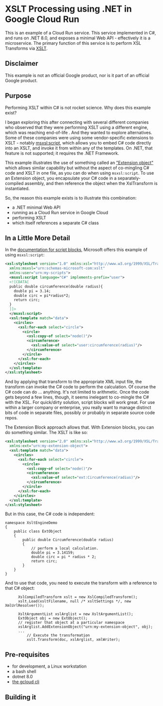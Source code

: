 # XSLT Processing using .NET in Google Cloud Run

This is an example of a Cloud Run service. This service implemented in C#, and
runs on .NET 8.0, and exposes a minimal Web API - effectively it is a
microservice. The primary function of this service is to perform XSL Transforms
via [XSLT](https://en.wikipedia.org/wiki/XSLT).

## Disclaimer

This example is not an official Google product, nor is it part of an
official Google product.

## Purpose

Performing XSLT within C# is not rocket science.  Why does this example exist? 

I began exploring this after connecting with several different companies who
observed that they were performing XSLT using a different engine, which was
reaching end-of-life . And they wanted to explore alternatives.  Some of these
companies were using some vendor-specific extensions to XSLT - notably
[msxsl:script](https://learn.microsoft.com/en-us/dotnet/standard/data/xml/script-blocks-using-msxsl-script),
which allows you to embed C# code directly into an XSLT, and invoke it from
within any of the templates.  On .NET, that feature is not supported; it
requires the .NET Framework.

This example illustrates the use of something called an ["Extension
object"](https://learn.microsoft.com/en-us/dotnet/api/system.xml.xsl.xsltargumentlist.addextensionobject?view=net-8.0)
which allows similar capability but without the aspect of co-mingling C# code
and XSLT in one file, as you can do when using `msxsl:script`. To use an
Extension object, you encapsulate your C# code in a separately-compiled
assembly, and then reference the object when the XslTransform is instantiated.

So, the reason this example exists is to illustrate this combination:
- a .NET minimal Web API
- running as a Cloud Run service in Google Cloud
- performing XSLT
- which itself references a separate C# class

## In a Little More Detail

In the [documentation for script blocks](https://learn.microsoft.com/en-us/dotnet/standard/data/xml/script-blocks-using-msxsl-script#calcxsl),
Microsoft offers this example of using `msxsl:script`:

```xml
<xsl:stylesheet version="1.0" xmlns:xsl="http://www.w3.org/1999/XSL/Transform"
  xmlns:msxsl="urn:schemas-microsoft-com:xslt"
  xmlns:user="urn:my-scripts">
  <msxsl:script language="C#" implements-prefix="user">
  <![CDATA[
  public double circumference(double radius){
    double pi = 3.14;
    double circ = pi*radius*2;
    return circ;
  }
  ]]>
  </msxsl:script>
  <xsl:template match="data">
    <circles>
      <xsl:for-each select="circle">
        <circle>
          <xsl:copy-of select="node()"/>
          <circumference>
            <xsl:value-of select="user:circumference(radius)"/>
          </circumference>
        </circle>
      </xsl:for-each>
    </circles>
  </xsl:template>
</xsl:stylesheet>
```

And by applying that transform to the appropriate XML input file, the transform
can invoke the C# code to perform the calculation. Of course the C# code can do
... anything. It's not limited to arithmetic. Once the code gets beyond a few
lines, though, it seems inelegant to co-mingle the C# with the XSL. For
quick/dirty solution, script blocks will work great. For use within a larger
company or enterprise, you really want to manage distinct bits of code in
separate files, possibly or probably in separate source code repos.

The Extension Block approach allows that.  With Extension blocks, you can  do
something similar. The XSLT is like so:


```xml
<xsl:stylesheet version="2.0" xmlns:xsl="http://www.w3.org/1999/XSL/Transform"
  xmlns:ext="urn:my-extension-object">
  <xsl:template match="data">
    <circles>
      <xsl:for-each select="circle">
        <circle>
          <xsl:copy-of select="node()"/>
          <circumference>
            <xsl:value-of select="ext:Circumference(radius)"/>
          </circumference>
        </circle>
      </xsl:for-each>
    </circles>
  </xsl:template>
</xsl:stylesheet>
```

But in this case, the C# code is independent:

```
namespace XsltEngineDemo
{
    public class ExtObject
    {
        public double Circumference(double radius)
        {
            // perform a local calculation.
            double pi = 3.14159;
            double circ = pi * radius * 2;
            return circ;
        }
    }
}
```

And to use that code, you need to execute the transform with a reference to that
C# object:
```
      XslCompiledTransform xslt = new XslCompiledTransform();
      xslt.Load(xsltFilename, null /* xsltSettings */, new XmlUrlResolver());

      XsltArgumentList xslArglist = new XsltArgumentList();
      ExtObject obj = new ExtObject();
      // register that object at a particular namespace
      xslArglist.AddExtensionObject("urn:my-extension-object", obj);
      ...
          // Execute the transformation
          xslt.Transform(doc, xslArglist, xmlWriter);
```      

## Pre-requisites

- for development, a Linux workstation
- a bash shell
- dotnet 8.0
- [the gcloud cli](https://cloud.google.com/sdk/docs/install-sdk)


## Building it



